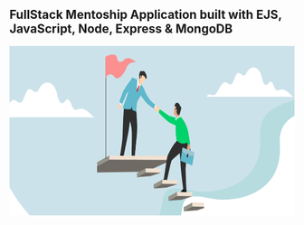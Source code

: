 ## FullStack Mentoship Application built with EJS, JavaScript, Node, Express & MongoDB
<p align="center"><img src="public/img/homementor.png" height=300px></p>

